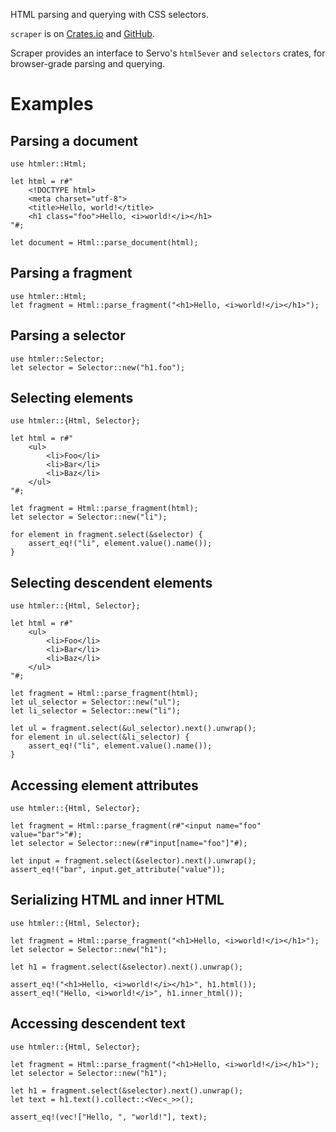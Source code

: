 HTML parsing and querying with CSS selectors.

`scraper` is on [Crates.io][crate] and [GitHub][github].

[crate]: https://crates.io/crates/scraper
[github]: https://github.com/programble/scraper

Scraper provides an interface to Servo's `html5ever` and `selectors` crates, for browser-grade
parsing and querying.

# Examples

## Parsing a document

```
use htmler::Html;

let html = r#"
    <!DOCTYPE html>
    <meta charset="utf-8">
    <title>Hello, world!</title>
    <h1 class="foo">Hello, <i>world!</i></h1>
"#;

let document = Html::parse_document(html);
```

## Parsing a fragment

```
use htmler::Html;
let fragment = Html::parse_fragment("<h1>Hello, <i>world!</i></h1>");
```

## Parsing a selector

```
use htmler::Selector;
let selector = Selector::new("h1.foo");
```

## Selecting elements

```
use htmler::{Html, Selector};

let html = r#"
    <ul>
        <li>Foo</li>
        <li>Bar</li>
        <li>Baz</li>
    </ul>
"#;

let fragment = Html::parse_fragment(html);
let selector = Selector::new("li");

for element in fragment.select(&selector) {
    assert_eq!("li", element.value().name());
}
```

## Selecting descendent elements

```
use htmler::{Html, Selector};

let html = r#"
    <ul>
        <li>Foo</li>
        <li>Bar</li>
        <li>Baz</li>
    </ul>
"#;

let fragment = Html::parse_fragment(html);
let ul_selector = Selector::new("ul");
let li_selector = Selector::new("li");

let ul = fragment.select(&ul_selector).next().unwrap();
for element in ul.select(&li_selector) {
    assert_eq!("li", element.value().name());
}
```

## Accessing element attributes

```
use htmler::{Html, Selector};

let fragment = Html::parse_fragment(r#"<input name="foo" value="bar">"#);
let selector = Selector::new(r#"input[name="foo"]"#);

let input = fragment.select(&selector).next().unwrap();
assert_eq!("bar", input.get_attribute("value"));
```

## Serializing HTML and inner HTML

```
use htmler::{Html, Selector};

let fragment = Html::parse_fragment("<h1>Hello, <i>world!</i></h1>");
let selector = Selector::new("h1");

let h1 = fragment.select(&selector).next().unwrap();

assert_eq!("<h1>Hello, <i>world!</i></h1>", h1.html());
assert_eq!("Hello, <i>world!</i>", h1.inner_html());
```

## Accessing descendent text

```
use htmler::{Html, Selector};

let fragment = Html::parse_fragment("<h1>Hello, <i>world!</i></h1>");
let selector = Selector::new("h1");

let h1 = fragment.select(&selector).next().unwrap();
let text = h1.text().collect::<Vec<_>>();

assert_eq!(vec!["Hello, ", "world!"], text);
```